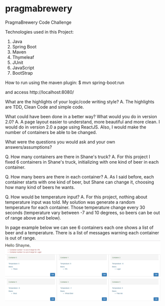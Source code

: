 # pragmabrewery
PragmaBrewery Code Challenge

Technologies used in this Project:
1. Java
2. Spring Boot
3. Maven
4. Thymeleaf
5. JUnit
6. JavaScript
7. BootStrap

How to run using the maven plugin:
$ mvn spring-boot:run

and access http://localhost:8080/

What are the highlights of your logic/code writing style?
A. The highlights are TDD, Clean Code and simple code.

What could have been done in a better way? What would you do in version 2.0?
A. A page layout easier to understand, more beautiful and more clean. I would do in version 2.0 a page using ReactJS. 
Also, I would make the number of containers be able to be changed.

What were the questions you would ask and your own answers/assumptions?

Q. How many containers are there in Shane's truck?
A. For this project I fixed 6 containers in Shane's truck, initializing with one kind of beer in each container.

Q. How many beers are there in each container?
A. As I said before, each container starts with one kind of beer, but Shane can change it, choosing how many kind of beers he wants.

Q. How would be temperature input?
A. For this project, nothing about temperature input was told. My solution was generate a random temperature for each container. 
Those temperature change every 30 seconds (temperature vary between -7 and 10 degrees, so beers can be out of range above and below).

In page example below we can see 6 containers each one shows a list of beer and a temperature. 
There is a list of messages warning each container is out of range.
![Alt text](pageExample.png)

